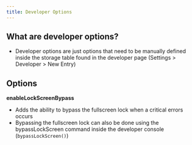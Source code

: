 ```yaml
---
title: Developer Options
---
```


## What are developer options?

- Developer options are just options that need to be manually defined inside the storage table found in the developer page (Settings > Developer > New Entry)

## Options

**enableLockScreenBypass**

- Adds the ability to bypass the fullscreen lock when a critical errors occurs
- Bypassing the fullscreen lock can also be done using the bypassLockScreen command inside the developer console (`bypassLockScreen()`)